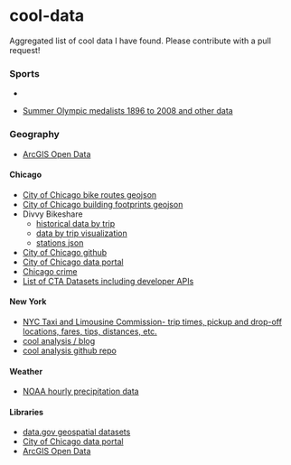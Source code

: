 # cool-data
Aggregated list of cool data I have found.  Please contribute with a pull request!




### Sports
-
* [Summer Olympic medalists 1896 to 2008 and other data](https://docs.google.com/spreadsheets/d/1zeeZQzFoHE2j_ZrqDkVJK9eF7OH1yvg75c8S-aBcxaU/edit#gid=0)



### Geography

* [ArcGIS Open Data](https://opendata.arcgis.com/)

#### Chicago
  * [City of Chicago bike routes geojson](https://github.com/Chicago/osd-bike-routes)
  * [City of Chicago building footprints geojson](https://github.com/Chicago/osd-building-footprints)
  * Divvy Bikeshare 
    * [historical data by trip](https://www.divvybikes.com/data)
    * [data by trip visualization](https://data.cityofchicago.org/Transportation/Divvy-Trips-Dashboard/u94x-unre)
    * [stations json](https://www.divvybikes.com/stations/json)
  * [City of Chicago github](https://github.com/Chicago)
  * [City of Chicago data portal](https://data.cityofchicago.org/)
  * [Chicago crime](https://data.cityofchicago.org/Public-Safety/Crimes-Map/dfnk-7re6)
  * [List of CTA Datasets including developer APIs](https://data.cityofchicago.org/Transportation/CTA-List-of-CTA-Datasets/pnau-cf66)


#### New York
  * [NYC Taxi and Limousine Commission- trip times, pickup and drop-off locations, fares, tips, distances, etc.](http://www.nyc.gov/html/tlc/html/about/trip_record_data.shtml)
   * [cool analysis / blog](http://toddwschneider.com/posts/analyzing-1-1-billion-nyc-taxi-and-uber-trips-with-a-vengeance/#taxi-data)
   * [cool analysis github repo](https://github.com/toddwschneider/nyc-taxi-data)


#### Weather
 * [NOAA hourly precipitation data](http://catalog.data.gov/dataset/u-s-hourly-precipitation-data)


#### Libraries
 * [data.gov geospatial datasets](http://catalog.data.gov/dataset?metadata_type=geospatial)
 * [City of Chicago data portal](https://data.cityofchicago.org/)
 * [ArcGIS Open Data](https://opendata.arcgis.com/)
